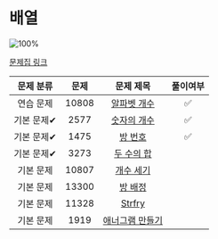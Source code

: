 # 배열

![100%](https://progress-bar.dev/8/?scale=8&title=progress&width=500&color=babaca&suffix=/8)

[문제집 링크](https://www.acmicpc.net/workbook/view/7307)

| 문제 분류 | 문제 | 문제 제목 | 풀이여부 |
| :--: | :--: | :--: | :--: |
| 연습 문제 | 10808 | [알파벳 개수](https://www.acmicpc.net/problem/10808) | ✅ |
| 기본 문제✔ | 2577 | [숫자의 개수](https://www.acmicpc.net/problem/2577) | ✅ |
| 기본 문제✔ | 1475 | [방 번호](https://www.acmicpc.net/problem/1475) | ✅ |
| 기본 문제✔ | 3273 | [두 수의 합](https://www.acmicpc.net/problem/3273) |   |
| 기본 문제 | 10807 | [개수 세기](https://www.acmicpc.net/problem/10807) |  |
| 기본 문제 | 13300 | [방 배정](https://www.acmicpc.net/problem/13300) |   |
| 기본 문제 | 11328 | [Strfry](https://www.acmicpc.net/problem/11328) |    |
| 기본 문제 | 1919 | [애너그램 만들기](https://www.acmicpc.net/problem/1919) |   |
